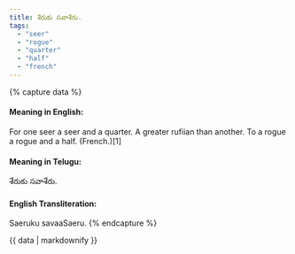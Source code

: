 ```yaml
---
title: శేరుకు సవాశేరు.
tags:
  - "seer"
  - "rogue"
  - "quarter"
  - "half"
  - "french"
---
```


{% capture data %}
#### Meaning in English:
For one seer a seer and a quarter.
A greater rufiian than another.
To a rogue a rogue and a half. (French.)[1]

#### Meaning in Telugu:
శేరుకు సవాశేరు.

#### English Transliteration:
Saeruku savaaSaeru.
{% endcapture %}

{{ data | markdownify }}

